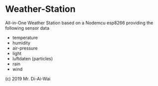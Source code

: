 # Weather-Station

 All-in-One Weather Station based on a Nodemcu esp8266 providing the following sensor data
 - temperature
 - humidity
 - air-pressure
 - light
 - luftdaten (particles)
 - rain
 - wind

 (c) 2019 Mr. Di-Ai-Wai
